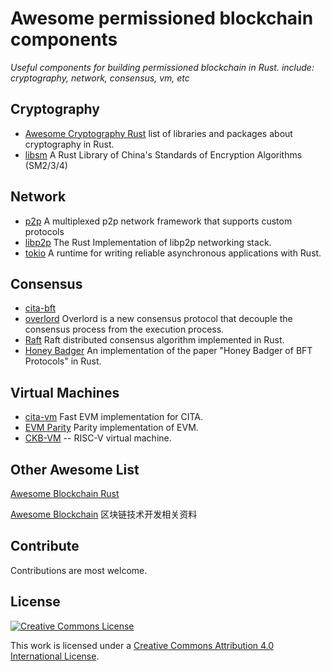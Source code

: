 # Awesome permissioned blockchain components

*Useful components for building permissioned blockchain in Rust. include: cryptography, network, consensus, vm, etc*

## Cryptography

- [Awesome Cryptography Rust](https://github.com/rust-cc/awesome-cryptography-rust)  list of libraries and packages about cryptography in Rust.        
- [libsm](https://github.com/cryptape/libsm) A Rust Library of China's Standards of Encryption Algorithms (SM2/3/4)

## Network

- [p2p](https://github.com/nervosnetwork/p2p) A multiplexed p2p network framework that supports custom protocols
- [libp2p](https://github.com/libp2p/rust-libp2p) The Rust Implementation of libp2p networking stack.
- [tokio](https://github.com/tokio-rs/tokio) A runtime for writing reliable asynchronous applications with Rust.

## Consensus

- [cita-bft](https://github.com/cryptape/cita-bft/) 
- [overlord](https://github.com/cryptape/overlord) Overlord is a new consensus protocol that decouple the consensus process from the execution process.
- [Raft](https://github.com/pingcap/raft-rs) Raft distributed consensus algorithm implemented in Rust.
- [Honey Badger](https://github.com/poanetwork/hbbft) An implementation of the paper "Honey Badger of BFT Protocols" in Rust.

## Virtual Machines

- [cita-vm](https://github.com/cryptape/cita-vm) Fast EVM implementation for CITA.
- [EVM Parity](https://github.com/paritytech/parity-ethereum) Parity implementation of EVM.
- [CKB-VM](https://github.com/nervosnetwork/ckb-vm) -- RISC-V virtual machine.

## Other Awesome List

[Awesome Blockchain Rust](https://github.com/rust-in-blockchain/awesome-blockchain-rust) 

[Awesome Blockchain](https://github.com/chaozh/awesome-blockchain-cn) 区块链技术开发相关资料

## Contribute
Contributions are most welcome.

## License

[![Creative Commons License](http://i.creativecommons.org/l/by/4.0/88x31.png)](http://creativecommons.org/licenses/by/4.0/)

This work is licensed under a [Creative Commons Attribution 4.0 International License](http://creativecommons.org/licenses/by/4.0/).

